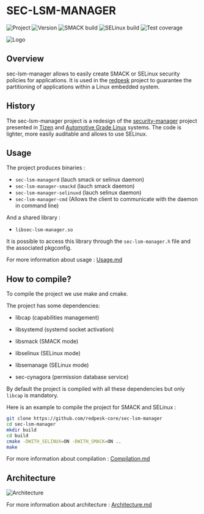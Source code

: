 # SEC-LSM-MANAGER

![Project](https://img.shields.io/badge/project-redpesk-red)
![Version](https://img.shields.io/badge/version-2.0-blue)
![SMACK build](https://img.shields.io/badge/build_smack-success-success)
![SELinux build](https://img.shields.io/badge/build_selinux-success-success)
![Test coverage](https://img.shields.io/badge/tests_coverage-90-green)

![Logo](./logo_sec_lsm_manager.png)

## Overview

sec-lsm-manager allows to easily create SMACK or SELinux security policies for applications.
It is used in the [redpesk](https://docs.redpesk.bzh/) project to guarantee the partitioning of applications within a Linux embedded system.

## History

The sec-lsm-manager project is a redesign of the [security-manager](https://github.com/Samsung/security-manager) project presented in [Tizen](https://www.tizen.org/) and [Automotive Grade Linux](https://www.automotivelinux.org/) systems. The code is lighter, more easily auditable and allows to use SELinux.

## Usage

The project produces binaries :

- `sec-lsm-managerd` (lauch smack or selinux daemon)
- `sec-lsm-manager-smackd` (lauch smack daemon)
- `sec-lsm-manager-selinuxd` (lauch selinux daemon)
- `sec-lsm-manager-cmd` (Allows the client to communicate with the daemon in command line)

And a shared library :

- `libsec-lsm-manager.so`

It is possible to access this library through the `sec-lsm-manager.h` file and the associated pkgconfig.

For more information about usage : [Usage.md](./docs/Usage.md)

## How to compile?

To compile the project we use make and cmake.

The project has some dependencies:

- libcap (capabilities management)

- libsystemd (systemd socket activation)

- libsmack (SMACK mode)

- libselinux (SELinux mode)

- libsemanage (SELinux mode)

- sec-cynagora (permission database service)

By default the project is compiled with all these dependencies but only `libcap` is mandatory.

Here is an example to compile the project for SMACK and SELinux :

```bash
git clone https://github.com/redpesk-core/sec-lsm-manager
cd sec-lsm-manager
mkdir build
cd build
cmake -DWITH_SELINUX=ON -DWITH_SMACK=ON ..
make
```

For more information about compilation : [Compilation.md](./docs/Compilation.md)

## Architecture

![Architecture](./docs/images/sec-lsm-manager.png)

For more information about architecture : [Architecture.md](./docs/Architecture.md)

